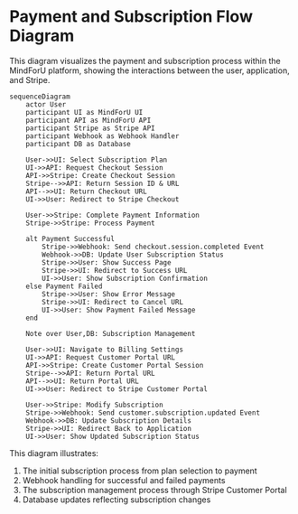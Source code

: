 # Payment and Subscription Flow Diagram

This diagram visualizes the payment and subscription process within the MindForU platform, showing the interactions between the user, application, and Stripe.

```mermaid
sequenceDiagram
    actor User
    participant UI as MindForU UI
    participant API as MindForU API
    participant Stripe as Stripe API
    participant Webhook as Webhook Handler
    participant DB as Database
    
    User->>UI: Select Subscription Plan
    UI->>API: Request Checkout Session
    API->>Stripe: Create Checkout Session
    Stripe-->>API: Return Session ID & URL
    API-->>UI: Return Checkout URL
    UI->>User: Redirect to Stripe Checkout
    
    User->>Stripe: Complete Payment Information
    Stripe->>Stripe: Process Payment
    
    alt Payment Successful
        Stripe->>Webhook: Send checkout.session.completed Event
        Webhook->>DB: Update User Subscription Status
        Stripe->>User: Show Success Page
        Stripe->>UI: Redirect to Success URL
        UI->>User: Show Subscription Confirmation
    else Payment Failed
        Stripe->>User: Show Error Message
        Stripe->>UI: Redirect to Cancel URL
        UI->>User: Show Payment Failed Message
    end
    
    Note over User,DB: Subscription Management
    
    User->>UI: Navigate to Billing Settings
    UI->>API: Request Customer Portal URL
    API->>Stripe: Create Customer Portal Session
    Stripe-->>API: Return Portal URL
    API-->>UI: Return Portal URL
    UI->>User: Redirect to Stripe Customer Portal
    
    User->>Stripe: Modify Subscription
    Stripe->>Webhook: Send customer.subscription.updated Event
    Webhook->>DB: Update Subscription Details
    Stripe->>UI: Redirect Back to Application
    UI->>User: Show Updated Subscription Status
```

This diagram illustrates:

1. The initial subscription process from plan selection to payment
2. Webhook handling for successful and failed payments
3. The subscription management process through Stripe Customer Portal
4. Database updates reflecting subscription changes
